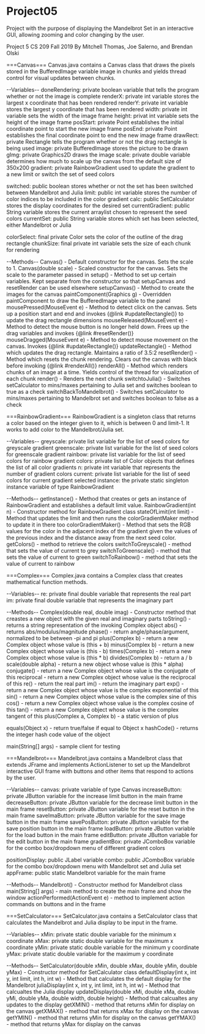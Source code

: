 # Project05
Project with the purpose of displaying the Mandelbrot Set in an interactive GUI, allowing zooming and color changing by the user.

Project 5
CS 209 Fall 2019
By Mitchell Thomas, Joe Salerno, and Brendan Olski

===Canvas===
Canvas.java contains a Canvas class that draws the pixels stored in the BufferedImage variable image in chunks and yields thread control for visual updates between chunks.

--Variables--
doneRendering: private boolean variable that tells the program whether or not the image is complete
renderX: private int variable stores the largest x coordinate that has been rendered
renderY: private int variable stores the largest y coordinate that has been rendered
width: private int variable sets the width of the image frame
height: privat int variable sets the height of the image frame
posStart: private Point establishes the initial coordinate point to start the new image frame
posEnd: private Point establishes the final coordinate point to end the new image frame
drawRect: private Rectangle tells the program whether or not the drag rectangle is being used
image: private BufferedImage stores the picture to be drawn
gImg: private Graphics2D draws the image
scale: private double variable determines how much to scale up the canvas from the default size of 350x200
gradient: private RainbowGradient used to update the gradient to a new limit or switch the set of seed colors

switched: public boolean stores whether or not the set has been switched between Mandelbrot and Julia
limit: public int variable stores the number of color indices to be included in the color gradient
calc: public SetCalculator stores the display coordinates for the desired set
currentGradient: public String variable stores the current arraylist chosen to represent the seed colors
currentSet: public String variable stores which set has been selected, either Mandelbrot or Julia

colorSelect: final private Color sets the color of the outline of the drag rectangle
chunkSize: final private int variable sets the size of each chunk for rendering

--Methods--
Canvas() - Default constructor for the canvas. Sets the scale to 1.
Canvas(double scale) - Scaled constructor for the canvas. Sets the scale to the parameter passed in
setup() - Method to set up certain variables. Kept separate from the constructor so that setupCanvas and resetRender can be used elsewhere
setupCanvas() - Method to create the images for the canvas
paintComponent(Graphics g) - Overridden paintComponent to draw the BufferedImage variable to the panel
mousePressed(MouseEvent e) - Method to detect click on the canvas. Sets up a position start and end and invokes {@link #updateRectangle()} to update the drag rectangle dimensions
mouseReleased(MouseEvent e) - Method to detect the mouse button is no longer held down. Frees up the drag variables and invokes {@link #resetRender()}
mouseDragged(MouseEvent e) - Method to detect mouse movement on the canvas. Invokes {@link #updateRectangle()}
updateRectangle() - Method which updates the drag rectangle. Maintains a ratio of 3.5:2
resetRender() - Method which resets the chunk rendering. Clears out the canvas with black before invoking {@link #renderAll()}
renderAll() - Method which renders chunks of an image at a time. Yields control of the thread for visualization of each chunk
render() - Renders the next chunk
switchtoJulia() - Switches setCalculator to mins/maxes pertaining to Julia set and switches boolean to true as a check
switchBackToMandelbrot() - Switches setCalculator to mins/maxes pertaining to Mandelbrot set and switches boolean to false as a check

===RainbowGradient===
RainbowGradient is a singleton class that returns a color based on the integer given to it, which is between 0 and limit-1. It works to add color to the Mandelbrot/Julia set.

--Variables--
greyscale: private list variable for the list of seed colors for greyscale gradient
greenscale: private list variable for the list of seed colors for greenscale gradient
rainbow: private list variable for the list of seed colors for rainbow gradient
colors: private list of Color objects that defines the list of all color gradients
n: private int variable that represents the number of gradient colors
current: private list variable for the list of seed colors for current gradient selected
instance: the private static singleton instance variable of type RainbowGradient

--Methods--
getInstance() - Method that creates or gets an instance of RainbowGradient and establishes a default limit value.
RainbowGradient(int n) - Constructor method for RainbowGradient class 
stateOfLimit(int limit) - Method that updates the limit and then runs the colorGradientMaker method to update it in there too
colorGradientMaker() - Method that sets the RGB values for the color in the adjacent index of the gradient given the values of the previous index and the distance away from the next seed color.
getColors() - method to retrieve the colors
switchToGreyscale() - method that sets the value of current to grey
switchToGreenscale() - method that sets the value of current to green
switchToRainbow() - method that sets the value of current to rainbow

===Complex===
Complex.java contains a Complex class that creates mathematical function methods.

--Variables--
re: private final double variable that represents the real part
im: private final double variable that represents the imaginary part

--Methods--
Complex(double real, double imag) - Constructor method that creastes a new object with the given real and imaginary parts
toString() - returns a string representation of the invoking Complex object
abs() - returns abs/modulus/magnitude
phase() - return angle/phase/argument, normalized to be between -pi and pi
plus(Complex b) - return a new Complex object whose value is (this + b)
minus(Complex b) - return a new Complex object whose value is (this - b)
times(Complex b) - return a new Complex object whose value is (this * b)
divides(Complex b) - return a / b
scale(double alpha) - return a new object whose value is (this * alpha)
conjugate() - return a new Complex object whose value is the conjugate of this
reciprocal - return a new Complex object whose value is the reciprocal of this
re() - return the real part
im() - return the imaginary part
exp() - return a new Complex object whose value is the complex exponential of this
sin() - return a new Complex object whose value is the complex sine of this
cos() - return a new Complex object whose value is the complex cosine of this
tan() - return a new Complex object whose value is the complex tangent of this
plus(Complex a, Complex b) - a static version of plus

equals(Object x) - return true/false if equal to Object x
hashCode() - returns the integer hash code value of the object

main(String[] args) - sample client for testing

===Mandelbrot===
Mandelbrot.java contains a Mandelbrot class that extends JFrame and implements ActionListener to set up the Mandelbrot interactive GUI frame with buttons and other items that respond to actions by the user.

--Variables--
canvas: private variable of type Canvas 
increaseButton: private JButton variable for the increase limit button in the main frame
decreaseButton: private JButton variable for the decrease limit button in the main frame
resetButton: private JButton variable for the reset button in the main frame
saveImaButton: private JButton variable for the save image button in the main frame
savePosButton: private JButton variable for the save position button in the main frame
loadButton: private JButton variable for the load button in the main frame
editButton: private JButton variable for the edit button in the main frame
gradientBox: private JComboBox variable for the combo box/dropdown menu of different gradient colors

positionDisplay: public JLabel variable
combo: public JComboBox variable for the combo box/dropdown menu with Mandelbrot set and Julia set
appFrame: public static Mandelbrot variable for the main frame

--Methods--
Mandelbrot() - Constructor method for Mandelbrot class
main(String[] args) - main method to create the main frame and show the window
actionPerformed(ActionEvent e) - method to implement action commands on buttons and in the frame

===SetCalculator===
SetCalculator.java contains a SetCalculator class that calculates the Mandelbrot and Julia display to be input in the frame.

--Variables--
xMin: private static double variable for the minimum x coordinate
xMax: private static double variable for the maximum x coordinate
yMin: private static double variable for the minimum y coordinate
yMax: private static double variable for the maximum y coordinate

--Methods--
SetCalculator(double xMin, double xMax, double yMin, double yMax) - Constructor method for SetCalculator class
defaultDisplay(int x, int y, int limit, int h, int w) - Method that calculates the default display for the Mandelbrot
juliaDisplay(int x, int y, int limit, int h, int w) - Method that calcualtes the Julia display
updateDisplay(double xMi, double xMa, double yMi, double yMa, double width, double height) - Method that calcualtes any updates to the display
getXMIN() - method that returns xMin for display on the canvas 
getXMAX() - method that returns xMax for display on the canvas 
getYMIN() - method that returns yMin for display on the canvas 
getYMAX() - method that returns yMax for display on the canvas 
